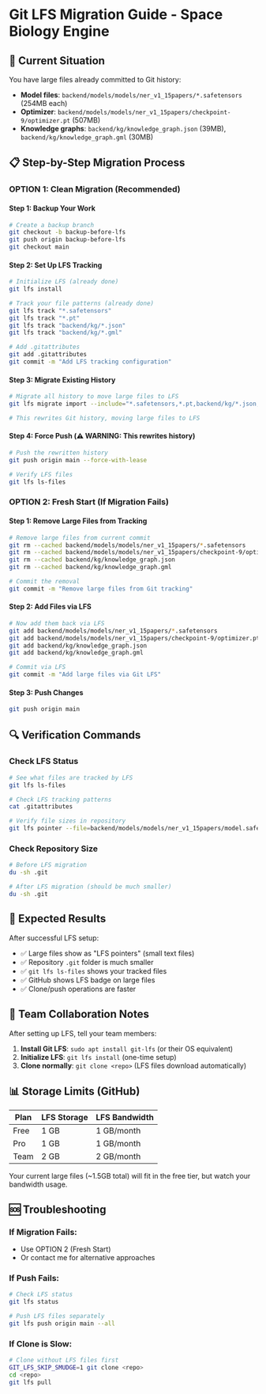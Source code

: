 # Git LFS Migration Guide - Space Biology Engine

## 🚨 Current Situation
You have large files already committed to Git history:
- **Model files**: `backend/models/models/ner_v1_15papers/*.safetensors` (254MB each)
- **Optimizer**: `backend/models/models/ner_v1_15papers/checkpoint-9/optimizer.pt` (507MB)
- **Knowledge graphs**: `backend/kg/knowledge_graph.json` (39MB), `backend/kg/knowledge_graph.gml` (30MB)

## 📋 Step-by-Step Migration Process

### **OPTION 1: Clean Migration (Recommended)**

#### Step 1: Backup Your Work
```bash
# Create a backup branch
git checkout -b backup-before-lfs
git push origin backup-before-lfs
git checkout main
```

#### Step 2: Set Up LFS Tracking
```bash
# Initialize LFS (already done)
git lfs install

# Track your file patterns (already done)
git lfs track "*.safetensors"
git lfs track "*.pt"
git lfs track "backend/kg/*.json"
git lfs track "backend/kg/*.gml"

# Add .gitattributes
git add .gitattributes
git commit -m "Add LFS tracking configuration"
```

#### Step 3: Migrate Existing History
```bash
# Migrate all history to move large files to LFS
git lfs migrate import --include="*.safetensors,*.pt,backend/kg/*.json,backend/kg/*.gml" --everything

# This rewrites Git history, moving large files to LFS
```

#### Step 4: Force Push (⚠️ WARNING: This rewrites history)
```bash
# Push the rewritten history
git push origin main --force-with-lease

# Verify LFS files
git lfs ls-files
```

### **OPTION 2: Fresh Start (If Migration Fails)**

#### Step 1: Remove Large Files from Tracking
```bash
# Remove large files from current commit
git rm --cached backend/models/models/ner_v1_15papers/*.safetensors
git rm --cached backend/models/models/ner_v1_15papers/checkpoint-9/optimizer.pt
git rm --cached backend/kg/knowledge_graph.json
git rm --cached backend/kg/knowledge_graph.gml

# Commit the removal
git commit -m "Remove large files from Git tracking"
```

#### Step 2: Add Files via LFS
```bash
# Now add them back via LFS
git add backend/models/models/ner_v1_15papers/*.safetensors
git add backend/models/models/ner_v1_15papers/checkpoint-9/optimizer.pt
git add backend/kg/knowledge_graph.json
git add backend/kg/knowledge_graph.gml

# Commit via LFS
git commit -m "Add large files via Git LFS"
```

#### Step 3: Push Changes
```bash
git push origin main
```

## 🔍 Verification Commands

### Check LFS Status
```bash
# See what files are tracked by LFS
git lfs ls-files

# Check LFS tracking patterns
cat .gitattributes

# Verify file sizes in repository
git lfs pointer --file=backend/models/models/ner_v1_15papers/model.safetensors
```

### Check Repository Size
```bash
# Before LFS migration
du -sh .git

# After LFS migration (should be much smaller)
du -sh .git
```

## 🎯 Expected Results

After successful LFS setup:
- ✅ Large files show as "LFS pointers" (small text files)
- ✅ Repository `.git` folder is much smaller
- ✅ `git lfs ls-files` shows your tracked files
- ✅ GitHub shows LFS badge on large files
- ✅ Clone/push operations are faster

## 🚨 Team Collaboration Notes

After setting up LFS, tell your team members:
1. **Install Git LFS**: `sudo apt install git-lfs` (or their OS equivalent)
2. **Initialize LFS**: `git lfs install` (one-time setup)
3. **Clone normally**: `git clone <repo>` (LFS files download automatically)

## 📊 Storage Limits (GitHub)

| Plan | LFS Storage | LFS Bandwidth |
|------|-------------|---------------|
| Free | 1 GB | 1 GB/month |
| Pro | 1 GB | 1 GB/month |
| Team | 2 GB | 2 GB/month |

Your current large files (~1.5GB total) will fit in the free tier, but watch your bandwidth usage.

## 🆘 Troubleshooting

### If Migration Fails:
- Use OPTION 2 (Fresh Start)
- Or contact me for alternative approaches

### If Push Fails:
```bash
# Check LFS status
git lfs status

# Push LFS files separately
git lfs push origin main --all
```

### If Clone is Slow:
```bash
# Clone without LFS files first
GIT_LFS_SKIP_SMUDGE=1 git clone <repo>
cd <repo>
git lfs pull
```